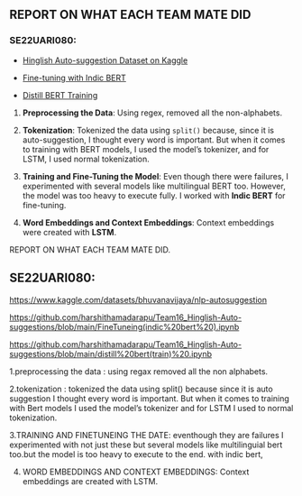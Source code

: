 ## REPORT ON WHAT EACH TEAM MATE DID

### SE22UARI080:

- [Hinglish Auto-suggestion Dataset on Kaggle](https://www.kaggle.com/datasets/bhuvanavijaya/nlp-autosuggestion)

- [Fine-tuning with Indic BERT](https://github.com/harshithamadarapu/Team16_Hinglish-Auto-suggestions/blob/main/FineTuneing(indic%20bert%20).ipynb)

- [Distill BERT Training](https://github.com/harshithamadarapu/Team16_Hinglish-Auto-suggestions/blob/main/distill%20bert(train)%20.ipynb)

1. **Preprocessing the Data**: Using regex, removed all the non-alphabets.

2. **Tokenization**: Tokenized the data using `split()` because, since it is auto-suggestion, I thought every word is important. But when it comes to training with BERT models, I used the model’s tokenizer, and for LSTM, I used normal tokenization.

3. **Training and Fine-Tuning the Model**: Even though there were failures, I experimented with several models like multilingual BERT too. However, the model was too heavy to execute fully. I worked with **Indic BERT** for fine-tuning.

4. **Word Embeddings and Context Embeddings**: Context embeddings were created with **LSTM**.




























REPORT ON WHAT EACH TEAM MATE DID.

## SE22UARI080:
https://www.kaggle.com/datasets/bhuvanavijaya/nlp-autosuggestion

https://github.com/harshithamadarapu/Team16_Hinglish-Auto-suggestions/blob/main/FineTuneing(indic%20bert%20).ipynb

https://github.com/harshithamadarapu/Team16_Hinglish-Auto-suggestions/blob/main/distill%20bert(train)%20.ipynb

1.preprocessing the data : using regax removed all the non alphabets.

2.tokenization : tokenized the data using split() because since it is auto suggestion I thought every word is important. But when it comes to training with Bert models I used the model’s tokenizer and for LSTM I used to normal tokenization.

3.TRAINING AND FINETUNEING THE DATE: eventhough they are failures I experimented with not just these but several models like multilinguial bert too.but the model is too heavy to execute to the end. with indic bert,

4. WORD EMBEDDINGS AND CONTEXT EMBEDDINGS:
Context embeddings are created with LSTM.


